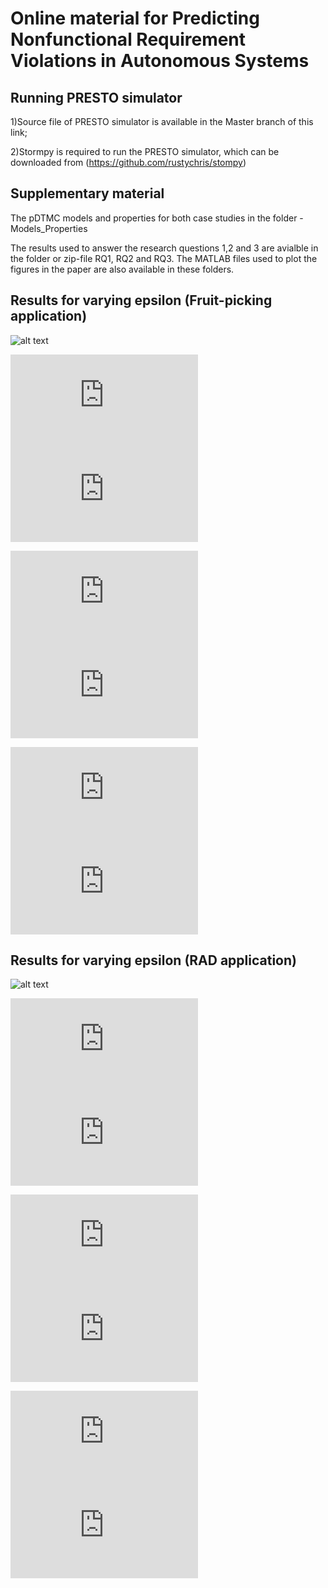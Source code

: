 # Online material for Predicting Nonfunctional Requirement Violations in Autonomous Systems 

## Running PRESTO simulator
  
  1)Source file of PRESTO simulator is available in the Master branch of this link;
  
  2)Stormpy is required to run the PRESTO simulator, which can be downloaded from (https://github.com/rustychris/stompy)
  
## Supplementary material
The pDTMC models and properties for both case studies in the folder - Models_Properties

The results used to answer the research questions 1,2 and 3 are avialble in the folder or zip-file RQ1, RQ2 and RQ3. The MATLAB files used to plot the figures in the paper are also available in these folders. 

## Results for varying epsilon (Fruit-picking application)

![alt text](https://user-images.githubusercontent.com/62383976/200804031-ef1d9aa4-0de6-4482-ae22-75a95acaf9d5.png?raw=true)

![alt text](https://github.com/xinwei2124/TAAS/files/9969867/Ep1_dist.pdf?raw=true)
![alt text](https://github.com/xinwei2124/TAAS/files/9969877/Ep1_cost.pdf?raw=true)

![alt text](https://github.com/xinwei2124/TAAS/files/9970023/Ep2_dist.pdf?raw=true)
![alt text](https://github.com/xinwei2124/TAAS/files/9970021/Ep2_cost.pdf?raw=true)

![alt text](https://github.com/xinwei2124/TAAS/files/9970025/Ep3_dist.pdf?raw=true)
![alt text](https://github.com/xinwei2124/TAAS/files/9970024/Ep3_cost.pdf?raw=true)

## Results for varying epsilon (RAD application)


![alt text](https://user-images.githubusercontent.com/62383976/222683127-ce0f9561-13ec-4504-b2ac-efe4bbc50665.png?raw=true)

![alt text](https://github.com/xinwei2124/TAAS/files/10880544/RAD_E1_dis.pdf?raw=true)
![alt text](https://github.com/xinwei2124/TAAS/files/10880546/RAD_E1_cost.pdf?raw=true)

![alt text](https://github.com/xinwei2124/TAAS/files/10880588/RAD_E2_dis.pdf?raw=true)
![alt text](https://github.com/xinwei2124/TAAS/files/10880587/RAD_E2_cost.pdf?raw=true)

![alt text](https://github.com/xinwei2124/TAAS/files/10880590/RAD_E3_dis.pdf?raw=true)
![alt text](https://github.com/xinwei2124/TAAS/files/10880589/RAD_E3_cost.pdf?raw=true)


